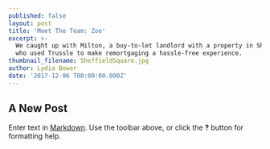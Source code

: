 ```yaml
---
published: false
layout: post
title: 'Meet The Team: Zoe'
excerpt: >-
  We caught up with Milton, a buy-to-let landlord with a property in Sheffield,
  who used Trussle to make remortgaging a hassle-free experience.     
thumbnail_filename: SheffieldSquare.jpg
author: Lydia Bower
date: '2017-12-06 T00:00:00.000Z'
---
```

## A New Post

Enter text in [Markdown](http://daringfireball.net/projects/markdown/). Use the toolbar above, or click the **?** button for formatting help.
